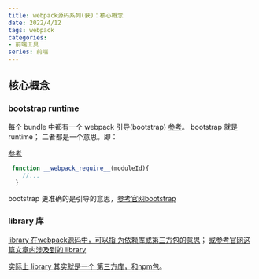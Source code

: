 ```yaml
---
title: webpack源码系列(获)：核心概念
date: 2022/4/12
tags: webpack
categories: 
- 前端工具
series: 前端
---
```



## 核心概念

### bootstrap runtime
每个 bundle 中都有一个 webpack 引导(bootstrap) [参考](https://www.webpackjs.com/concepts/entry-points/#%E5%88%86%E7%A6%BB-%E5%BA%94%E7%94%A8%E7%A8%8B%E5%BA%8F-app-%E5%92%8C-%E7%AC%AC%E4%B8%89%E6%96%B9%E5%BA%93-vendor-%E5%85%A5%E5%8F%A3)。
bootstrap 就是 runtime；
二者都是一个意思。即：

[参考](https://blog.flqin.com/383.html)
```js
 function __webpack_require__(moduleId){
    //...
  }
```

bootstrap 更准确的是引导的意思，[参考官网bootstrap](https://webpack.docschina.org/guides/build-performance/#bootstrap)


### library 库
[library 在webpack源码中，可以指 为依赖库或第三方包的意思](https://webpack.docschina.org/guides/caching/#extracting-boilerplate)；
[或参考官网这篇文章内涉及到的 library](https://webpack.docschina.org/guides/code-splitting/#prefetchingpreloading-modules)

[实际上 library 其实就是一个 第三方库，和npm包](https://webpack.docschina.org/guides/author-libraries/)。
